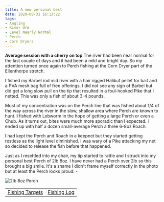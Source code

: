 ```yaml
---
title: A new personal best
date: 2020-08-31 16:13:22
tags:
- Angling
- River Ure
- Level Nearly Normal
- Perch
- Corn Dryers
---
```

**Average session with a cherry on top**
The river had been near normal for the last couple of days and it had been a mild and bright day. So my attention turned once again to Perch fishing at the Corn Dryer part of the Ellenthorpe stretch. 

I fished my Barbel rod mid river with a hair rigged Halibut pellet for bait and a PVA mesh bag full of free offerings. I did not see any sign of Barbel but did get a long slow pull on the tip that resulted in a foul-hooked Pike that I netted. This was only a fish of about 3-4 pounds.

Most of my concentration was on the Perch line that was fished about 1/4 of the way across the river in the slow, shallow area where Perch are known to hunt. I fished with Lobworm in the hope of getting a large Perch or even a Chub. As it turns out, bites were much more sporadic than I expected. I ended up with half a dozen small-average Perch a three 6-8oz Roach.

I had kept the Perch and Roach in a keepnet but they started getting restless as the light level diminished. I was wary of a Pike attacking my net so decided to release the fish before that happened.

Just as I resettled into my chair, my tip started to rattle and I struck into my personal best Perch of 2lb 8oz. I have never had a Perch over 2lb so this brought a big smile. It's a shame I didn't frame myself correctly in the photo but at least the Perch looks proud: -

![2lb 8oz Perch](/images/2020-08-31/2lb8ozPerch.jpg)

|||
|---------|------|
|<a href="/2020/07/Fishing-Targets/">Fishing Targets</a>|<a href="/2020/08/Fishing-Log/">Fishing Log</a>|
